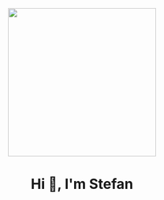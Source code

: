 <div id="header" align="center">
  <img src="https://media.giphy.com/media/hS42TuYYnANLFR9IRQ/giphy.gif" width="300"/>
</div>
<h1 align="center">Hi 👋, I'm Stefan</h1>

